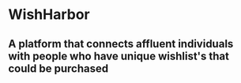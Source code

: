 # WishHarbor

## A platform that connects affluent individuals with people who have unique wishlist's that could be purchased